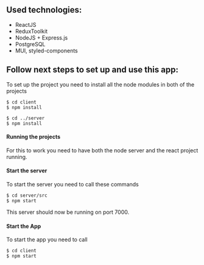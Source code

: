 ## Used technologies:
- ReactJS
- ReduxToolkit
- NodeJS + Express.js
- PostgreSQL
- MUI, styled-components
## Follow next steps to set up and use this app: 
To set up the project you need to install all the node modules in both of the projects
```
$ cd client
$ npm install
```
```
$ cd ../server
$ npm install
```
#### Running the projects
For this to work you need to have both the node server and the react project running.

#### Start the server
To start the server you need to call these commands
```
$ cd server/src
$ npm start
```
This server should now be running on port 7000. 
#### Start the App
To start the app you need to call
```
$ cd client
$ npm start
```
